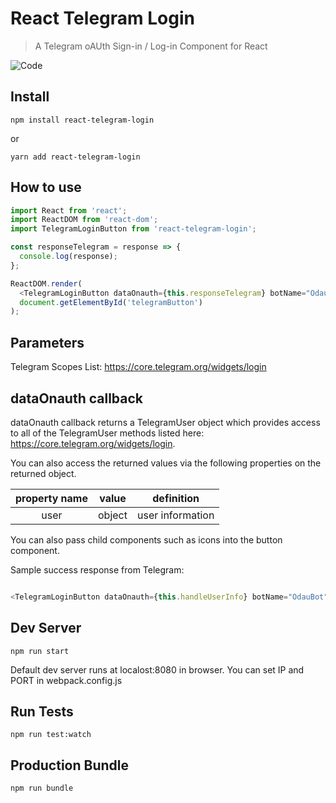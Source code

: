# React Telegram Login

> A Telegram oAUth Sign-in / Log-in Component for React

![Code](https://i.imgur.com/AE3yyRx.png)

## Install

```
npm install react-telegram-login
```

or

```
yarn add react-telegram-login
```

## How to use

```js
import React from 'react';
import ReactDOM from 'react-dom';
import TelegramLoginButton from 'react-telegram-login';

const responseTelegram = response => {
  console.log(response);
};

ReactDOM.render(
  <TelegramLoginButton dataOnauth={this.responseTelegram} botName="OdauBot" />,
  document.getElementById('telegramButton')
);
```

## Parameters

Telegram Scopes List: https://core.telegram.org/widgets/login

## dataOnauth callback

dataOnauth callback returns a TelegramUser object which provides access
to all of the TelegramUser methods listed here: https://core.telegram.org/widgets/login.

You can also access the returned values via the following properties on the returned object.

| property name | value  |    definition    |
| :-----------: | :----: | :--------------: |
|     user      | object | user information |

You can also pass child components such as icons into the button component.

Sample success response from Telegram:

```json

```

```js
<TelegramLoginButton dataOnauth={this.handleUserInfo} botName="OdauBot" />
```

## Dev Server

```
npm run start
```

Default dev server runs at localost:8080 in browser.
You can set IP and PORT in webpack.config.js

## Run Tests

```
npm run test:watch
```

## Production Bundle

```
npm run bundle
```
